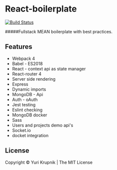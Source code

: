 # React-boilerplate  
[![Build Status](https://travis-ci.org/yurikrupnik/react-boilerplate.svg?branch=master)](https://travis-ci.org/yurikrupnik/react-boilerplate)

#####Fullstack MEAN boilerplate with best practices.

## Features
- Webpack 4
- Babel - ES2018
- React - context api as state manager
- React-router 4
- Server side rendering
- Express
- Dynamic imports
- MongoDB - Api
- Auth - oAuth
- Jest testing
- Eslint checking
- MongoDB docker 
- Sass
- Users and projects demo api's
- Socket.io
- docket integration

## License
Copyright © Yuri Krupnik  |  The MIT License
